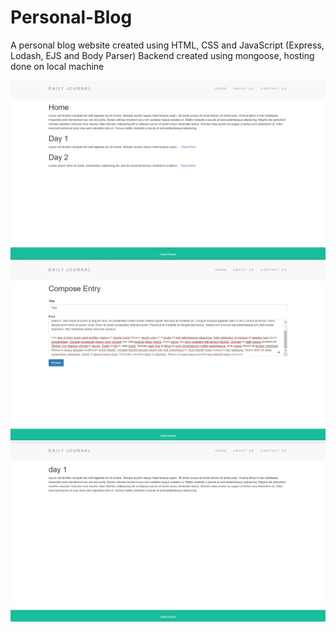 # Personal-Blog

A personal blog website created using HTML, CSS and JavaScript (Express, Lodash, EJS and Body Parser)
Backend created using mongoose, hosting done on local machine

![](home-page.png)
![](compose-page.png)
![](post-page.png)
